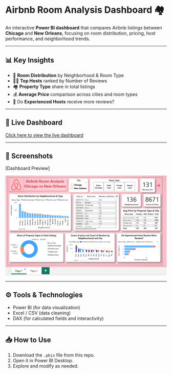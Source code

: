 # Airbnb Room Analysis Dashboard 🏘️

An interactive **Power BI dashboard** that compares Airbnb listings between **Chicago** and **New Orleans**, focusing on room distribution, pricing, host performance, and neighborhood trends.

---

## 📊 Key Insights

- 📍 **Room Distribution** by Neighborhood & Room Type
- 🧑‍💼 **Top Hosts** ranked by Number of Reviews
- 🏘️ **Property Type** share in total listings
- 💰 **Average Price** comparison across cities and room types
- 👥 Do **Experienced Hosts** receive more reviews?

---

## 🔗 Live Dashboard
 
[Click here to view the live dashboard](https://app.powerbi.com/view?r=eyJrIjoiOTc1ZDY4YWEtNjc1OS00NmQzLTkyMWMtNmRmY2E4MTc2Yzc1IiwidCI6IjI0MGMyNTRiLTgzOTItNDI1MC05ODM0LWQxZTc3ZGNjMWI4OSJ9)

---
## 📸 Screenshots
[Dashboard Preview]

![Airbnb Dashboard Preview](Preview1.png)

---
## ⚙️ Tools & Technologies

- Power BI (for data visualization)
- Excel / CSV (data cleaning)
- DAX (for calculated fields and interactivity)

---
## 📥 How to Use
1. Download the `.pbix` file from this repo.
2. Open it in Power BI Desktop.
3. Explore and modify as needed.

